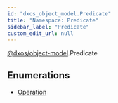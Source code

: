 ```yaml
---
id: "dxos_object_model.Predicate"
title: "Namespace: Predicate"
sidebar_label: "Predicate"
custom_edit_url: null
---
```


[@dxos/object-model](../modules/dxos_object_model.md).Predicate

## Enumerations

- [Operation](../enums/dxos_object_model.Predicate.Operation.md)
